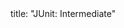 <frontmatter>
title: "JUnit: Intermediate"
</frontmatter>

<include src="navbar.md" boilerplate />

<include src="unit-inPage-asFlat.md" boilerplate />